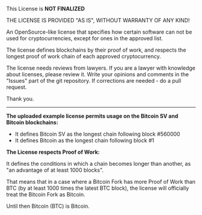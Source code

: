 This License is **NOT FINALIZED**

THE LICENSE IS PROVIDED "AS IS", WITHOUT WARRANTY OF ANY KIND!

An OpenSource-like license that specifies how certain software can not be used for cryptocurrencies, except for ones in the approved list.

The license defines blockchains by their proof of work, and respects the longest proof of work chain of each approved cryptocurrency.

The license needs reviews from lawyers.
If you are a lawyer with knowledge about licenses, please review it.
Write your opinions and comments in the "Issues" part of the git repository.
If corrections are needed - do a pull request.

Thank you.


-------------


**The uploaded example license permits usage on the Bitcoin SV and Bitcoin blockchains:**

 - It defines Bitcoin SV as the longest chain following block #560000
 - It defines Bitcoin as the longest chain following block #1

**The License respects Proof of Work:**

It defines the conditions in which a chain becomes longer than another, as "an advantage of at least 1000 blocks".

That means that in a case where a Bitcoin Fork has more Proof of Work than BTC (by at least 1000 times the latest BTC block), the license will officially treat the Bitcoin Fork as Bitcoin.

Until then Bitcoin (BTC) is Bitcoin.
